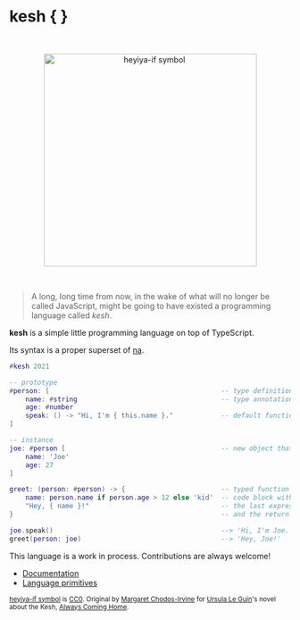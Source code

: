 # kesh { }

<p>&nbsp;</p>
<p align="center" width="100%"><img height="381px" alt="heyiya-if symbol" src="https://upload.wikimedia.org/wikipedia/commons/c/c2/Double_spirale.svg"></p>
<p>&nbsp;</p>

> A long, long time from now, in the wake of what will no longer be called JavaScript, might be going to have existed a programming language called _kesh_.

**kesh** is a simple little programming language on top of TypeScript.

Its syntax is a proper superset of [na](https://github.com/kesh-lang/na).

```lua
#kesh 2021

-- prototype
#person: [                                           -- type definition
    name: #string                                    -- type annotation
    age: #number
    speak: () -> "Hi, I'm { this.name }."            -- default function with type inference
]

-- instance
joe: #person [                                       -- new object that delegates to prototype
    name: 'Joe'
    age: 27
]

greet: (person: #person) -> {                        -- typed function
    name: person.name if person.age > 12 else 'kid'  -- code block with lexical scope
    "Hey, { name }!"                                 -- the last expression's value is returned
}                                                    -- and the return type inferred

joe.speak()                                          --> 'Hi, I'm Joe.'
greet(person: joe)                                   --> 'Hey, Joe!'
```

This language is a work in process. Contributions are always welcome!

- [Documentation](https://github.com/kesh-lang/kesh/wiki/Documentation)
- [Language primitives](https://github.com/kesh-lang/kesh/wiki/Language-primitives)

<sub>[heyiya-if symbol](https://commons.wikimedia.org/wiki/File:Double_spirale.svg) is [CC0](https://creativecommons.org/publicdomain/zero/1.0/). Original by [Margaret Chodos-Irvine](https://chodos-irvine.com/) for [Ursula Le Guin](https://www.ursulakleguin.com/)'s novel about the Kesh, [Always Coming Home](https://www.ursulakleguin.com/always-coming-home-book).</sub>
